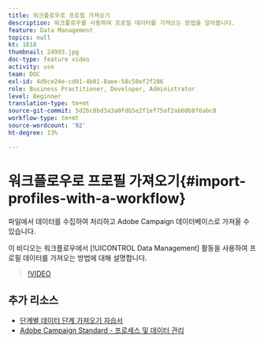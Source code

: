 ```yaml
---
title: 워크플로우로 프로필 가져오기
description: 워크플로우를 사용하여 프로필 데이터를 가져오는 방법을 알아봅니다.
feature: Data Management
topics: null
kt: 1818
thumbnail: 24993.jpg
doc-type: feature video
activity: use
team: DOC
exl-id: 4d9ce24e-cd01-4b81-8aee-58c58ef2f286
role: Business Practitioner, Developer, Administrator
level: Beginner
translation-type: tm+mt
source-git-commit: 5d2bc8bd3a3a0fdb5e2f1ef75af2ab60b8f6abc8
workflow-type: tm+mt
source-wordcount: '92'
ht-degree: 13%

---
```


# 워크플로우로 프로필 가져오기{#import-profiles-with-a-workflow}

파일에서 데이터를 수집하여 처리하고 Adobe Campaign 데이터베이스로 가져올 수 있습니다.

이 비디오는 워크플로우에서 [!UICONTROL Data Management] 활동을 사용하여 프로필 데이터를 가져오는 방법에 대해 설명합니다.

>[!VIDEO](https://video.tv.adobe.com/v/24993?quality=12)

## 추가 리소스

* [단계별 데이터 단계 가져오기 자습서](https://docs.adobe.com/content/help/en/campaign-standard/using/managing-processes-and-data/workflow-general-operation/importing-data.html#example--import-workflow-template)
* [Adobe Campaign Standard - 프로세스 및 데이터 관리](https://docs.adobe.com/content/help/en/campaign-standard/using/managing-processes-and-data/about-workflows-and-data-management/discovering-workflows.html)
